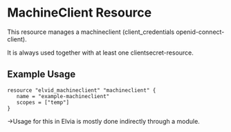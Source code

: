 # MachineClient Resource
 
This resource manages a machineclient (client_credentials openid-connect-client).

It is always used together with at least one clientsecret-resource.

## Example Usage
```hcl
resource "elvid_machineclient" "machineclient" {
   name = "example-machineclient"
   scopes = ["temp"]
}
```

->Usage for this in Elvia is mostly done indirectly through a module.